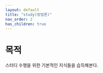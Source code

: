 ```yaml
---
layout: default
title: "study(방법론)"
nav_order: 2
has_children: true
---
```


# 목적

스터디 수행을 위한 기본적인 지식들을 습득해본다.